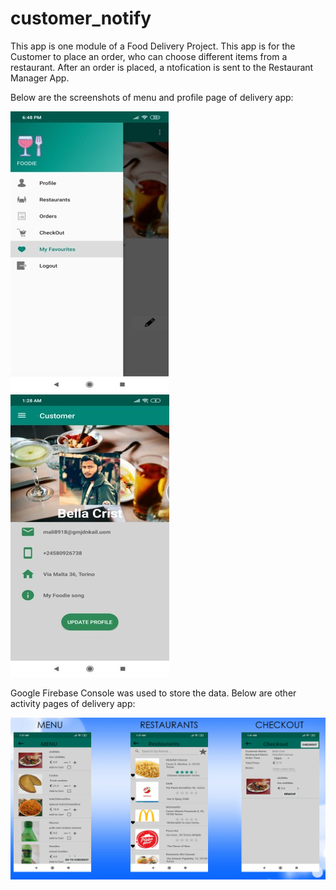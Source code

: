 # customer_notify
This app is one module of a Food Delivery Project. This app is for the Customer to place an order, 
who can choose different items from a restaurant. After an order is placed, a ntofication is sent to the Restaurant Manager App. 

Below are the screenshots of menu and profile page of delivery app:

![](images/customer_down.jpg)                ![](images/customer_profile.jpg)
 
Google Firebase Console was used to store the data. 
Below are other activity pages of delivery app:

![](images/customer_activities.PNG)
